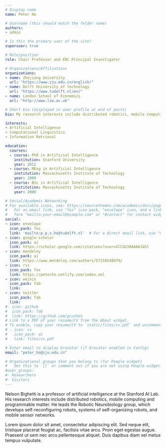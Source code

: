 ```yaml
---
# Display name
name: Peter Ho

# Username (this should match the folder name)
authors:
- admin

# Is this the primary user of the site?
superuser: true

# Role/position
role: Chair Professor and ERC Principal Investigator

# Organizations/Affiliations
organizations:
- name: Zhejiang University
  url: "https://www.zju.edu.cn/english/"
- name: Delft University of Technology
  url: "https://www.tudelft.nl/en/"
- name: London School of Economics
  url: "http://www.lse.ac.uk"

# Short bio (displayed in user profile at end of posts)
bio: My research interests include distributed robotics, mobile computing and programmable matter.

interests:
- Artificial Intelligence
- Computational Linguistics
- Information Retrieval

education:
  courses:
  - course: PhD in Artificial Intelligence
    institution: Stanford University
    year: 2012
  - course: MEng in Artificial Intelligence
    institution: Massachusetts Institute of Technology
    year: 2009
  - course: BSc in Artificial Intelligence
    institution: Massachusetts Institute of Technology
    year: 2008

# Social/Academic Networking
# For available icons, see: https://sourcethemes.com/academic/docs/page-builder/#icons
#   For an email link, use "fas" icon pack, "envelope" icon, and a link in the
#   form "mailto:your-email@example.com" or "#contact" for contact widget.
social:
- icon: envelope
  icon_pack: fas
  link: 'mailto:p.p.s.ho@tudelft.nl'  # For a direct email link, use "mailto:test@example.org".
- icon: google-scholar
  icon_pack: ai
  link: https://scholar.google.com/citations?user=GlCGG30AAAAJ&hl
- icon: mendeley
  icon_pack: ai
  link: https://www.mendeley.com/authors/57210548979/
- icon: rss
  icon_pack: fas
  link: https://peterho.netlify.com/index.xml
- icon: weixin
  icon_pack: fab
  link: 
- icon: twitter
  icon_pack: fab
  link: 
#- icon: github
#  icon_pack: fab
#  link: https://github.com/gcushen
# Link to a PDF of your resume/CV from the About widget.
# To enable, copy your resume/CV to `static/files/cv.pdf` and uncomment the lines below.
# - icon: cv
#   icon_pack: ai
#   link: files/cv.pdf

# Enter email to display Gravatar (if Gravatar enabled in Config)
email: "peter_ho@zju.edu.cn"

# Organizational groups that you belong to (for People widget)
#   Set this to `[]` or comment out if you are not using People widget.
#user_groups:
#- Researchers
#- Visitors
---
```


Nelson Bighetti is a professor of artificial intelligence at the Stanford AI Lab. His research interests include distributed robotics, mobile computing and programmable matter. He leads the Robotic Neurobiology group, which develops self-reconfiguring robots, systems of self-organizing robots, and mobile sensor networks.

Lorem ipsum dolor sit amet, consectetur adipiscing elit. Sed neque elit, tristique placerat feugiat ac, facilisis vitae arcu. Proin eget egestas augue. Praesent ut sem nec arcu pellentesque aliquet. Duis dapibus diam vel metus tempus vulputate.
